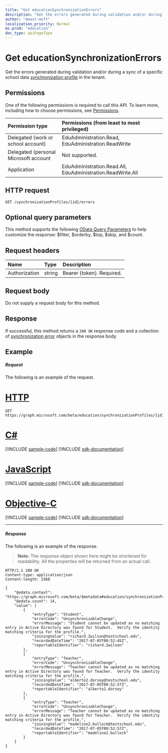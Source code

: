 ```yaml
---
title: "Get educationSynchronizationErrors"
description: "Get the errors generated during validation and/or during a sync of a specific school data synchronization profile in the tenant. "
author: "mmast-msft"
localization_priority: Normal
ms.prod: "education"
doc_type: apiPageType
---
```


# Get educationSynchronizationErrors

Get the errors generated during validation and/or during a sync of a specific school data [synchronization profile](../resources/educationsynchronizationprofile.md) in the tenant. 

## Permissions
One of the following permissions is required to call this API. To learn more, including how to choose permissions, see [Permissions](/graph/permissions-reference).

| Permission type | Permissions (from least to most privileged) |
|:-----------|:------|
| Delegated (work or school account) | EduAdministration.Read, EduAdministration.ReadWrite |
|Delegated (personal Microsoft account|Not supported.|
|Application| EduAdministration.Read.All, EduAdministration.ReadWrite.All |

## HTTP request
<!-- { "blockType": "ignored" } -->
```http
GET /synchronizationProfiles/{id}/errors
```
## Optional query parameters
This method supports the following [OData Query Parameters](https://developer.microsoft.com/graph/docs/concepts/query_parameters) to help customize the response: $filter, $orderby, $top, $skip, and $count.

## Request headers
| Name       | Type | Description|
|:-----------|:------|:----------|
| Authorization  | string  | Bearer {token}. Required.  |

## Request body
Do not supply a request body for this method.
## Response
If successful, this method returns a `200 OK` response code and a collection of [synchronization error](../resources/educationsynchronizationerror.md) objects in the response body.

## Example
##### Request
The following is an example of the request.

# [HTTP](#tab/http)
<!-- {
  "blockType": "request",
  "name": "get_educationSynchronizationProfile_error"
}-->
```http
GET https://graph.microsoft.com/beta/education/synchronizationProfiles/{id}/errors
```
# [C#](#tab/csharp)
[!INCLUDE [sample-code](../includes/snippets/csharp/get-educationsynchronizationprofile-error-csharp-snippets.md)]
[!INCLUDE [sdk-documentation](../includes/snippets/snippets-sdk-documentation-link.md)]

# [JavaScript](#tab/javascript)
[!INCLUDE [sample-code](../includes/snippets/javascript/get-educationsynchronizationprofile-error-javascript-snippets.md)]
[!INCLUDE [sdk-documentation](../includes/snippets/snippets-sdk-documentation-link.md)]

# [Objective-C](#tab/objc)
[!INCLUDE [sample-code](../includes/snippets/objc/get-educationsynchronizationprofile-error-objc-snippets.md)]
[!INCLUDE [sdk-documentation](../includes/snippets/snippets-sdk-documentation-link.md)]

---


##### Response
The following is an example of the response. 

>**Note:** The response object shown here might be shortened for readability. All the properties will be returned from an actual call.

<!-- {
  "blockType": "response",
  "@odata.type": "microsoft.graph.educationSynchronizationError",
  "isCollection": true
} -->
```http
HTTP/1.1 200 OK
Content-type: application/json
Content-length: 1568

{
    "@odata.context": "https://graph.microsoft.com/beta/$metadata#education/synchronizationProfiles('{id}')/errors",
    "@odata.count": 14,
    "value": [
        {
            "entryType": "Student",
            "errorCode": "UnsynchronizableChange",
            "errorMessage": "Student cannot be updated as no matching entry in Active Directory was found for Student.  Verify the identity matching criteria for the profile.",
            "joiningValue": "richard.2wilson@testschool.edu",
            "recordedDateTime": "2017-07-05T00:52:45Z",
            "reportableIdentifier": "richard.2wilson"
        },
        {
            "entryType": "Teacher",
            "errorCode": "UnsynchronizableChange",
            "errorMessage": "Teacher cannot be updated as no matching entry in Active Directory was found for Teacher.  Verify the identity matching criteria for the profile.",
            "joiningValue": "alberto2.dorsey@testschool.edu",
            "recordedDateTime": "2017-07-05T00:52:57Z",
            "reportableIdentifier": "alberto2.dorsey"
        },
        {
            "entryType": "Teacher",
            "errorCode": "UnsynchronizableChange",
            "errorMessage": "Teacher cannot be updated as no matching entry in Active Directory was found for Teacher.  Verify the identity matching criteria for the profile.",
            "joiningValue": "madeline2.bullock@testschool.edu",
            "recordedDateTime": "2017-07-05T00:52:57Z",
            "reportableIdentifier": "madeline2.bullock"
        }
    ]
}
```
<!-- uuid: 8fcb5dbc-d5aa-4681-8e31-b001d5168d79 
2015-10-25 14:57:30 UTC -->
<!-- {
  "type": "#page.annotation",
  "description": "Example",
  "keywords": "",
  "section": "documentation",
  "tocPath": "",
  "suppressions": [
  ]
}-->
